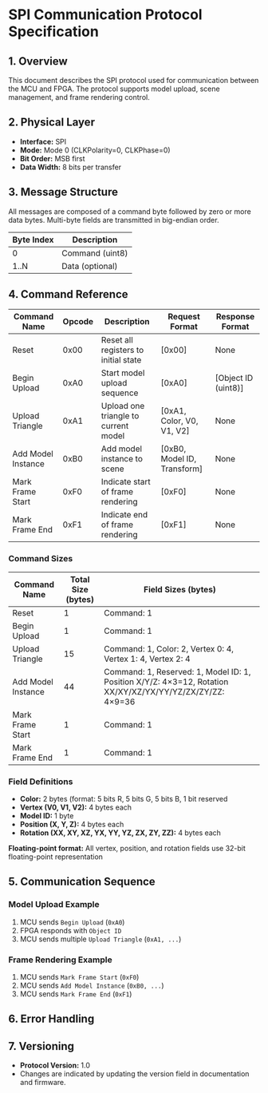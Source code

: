 # SPI Communication Protocol Specification

## 1. Overview

This document describes the SPI protocol used for communication between the MCU and FPGA. The protocol supports model upload, scene management, and frame rendering control.

## 2. Physical Layer

- **Interface:** SPI
- **Mode:** Mode 0 (CLKPolarity=0, CLKPhase=0)
- **Bit Order:** MSB first
- **Data Width:** 8 bits per transfer

## 3. Message Structure

All messages are composed of a command byte followed by zero or more data bytes. Multi-byte fields are transmitted in big-endian order.

| Byte Index | Description         |
|------------|--------------------|
| 0          | Command (uint8)    |
| 1..N       | Data (optional)    |

## 4. Command Reference

| Command Name      | Opcode | Description                                 | Request Format                  | Response Format                |
|-------------------|--------|---------------------------------------------|---------------------------------|--------------------------------|
| Reset             | 0x00   | Reset all registers to initial state        | [0x00]                         | None                           |
| Begin Upload      | 0xA0   | Start model upload sequence                 | [0xA0]                         | [Object ID (uint8)]            |
| Upload Triangle   | 0xA1   | Upload one triangle to current model        | [0xA1, Color, V0, V1, V2]      | None                           |
| Add Model Instance| 0xB0   | Add model instance to scene                 | [0xB0, Model ID, Transform]     | None                           |
| Mark Frame Start  | 0xF0   | Indicate start of frame rendering           | [0xF0]                         | None                           |
| Mark Frame End    | 0xF1   | Indicate end of frame rendering             | [0xF1]                         | None                           |

### Command Sizes

| Command Name        | Total Size (bytes) | Field Sizes (bytes) |
|---------------------|-------------------|---------------------|
| Reset               | 1                 | Command: 1          |
| Begin Upload        | 1                 | Command: 1          |
| Upload Triangle     | 15                | Command: 1, Color: 2, Vertex 0: 4, Vertex 1: 4, Vertex 2: 4 |
| Add Model Instance  | 44                | Command: 1, Reserved: 1, Model ID: 1, Position X/Y/Z: 4×3=12, Rotation XX/XY/XZ/YX/YY/YZ/ZX/ZY/ZZ: 4×9=36 |
| Mark Frame Start    | 1                 | Command: 1          |
| Mark Frame End      | 1                 | Command: 1          |

### Field Definitions

- **Color:** 2 bytes (format: 5 bits R, 5 bits G, 5 bits B, 1 bit reserved
- **Vertex (V0, V1, V2):** 4 bytes each
- **Model ID:** 1 byte
- **Position (X, Y, Z):** 4 bytes each
- **Rotation (XX, XY, XZ, YX, YY, YZ, ZX, ZY, ZZ):** 4 bytes each

**Floating-point format:**
All vertex, position, and rotation fields use 32-bit floating-point representation

## 5. Communication Sequence

### Model Upload Example

1. MCU sends `Begin Upload` (`0xA0`)
2. FPGA responds with `Object ID`
3. MCU sends multiple `Upload Triangle` (`0xA1, ...`)

### Frame Rendering Example

1. MCU sends `Mark Frame Start` (`0xF0`)
2. MCU sends `Add Model Instance` (`0xB0, ...`)
3. MCU sends `Mark Frame End` (`0xF1`)

## 6. Error Handling

## 7. Versioning

- **Protocol Version:** 1.0
- Changes are indicated by updating the version field in documentation and firmware.
